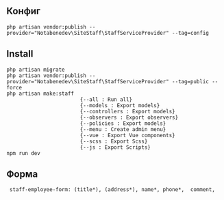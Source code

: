 ## Конфиг
    php artisan vendor:publish --provider="Notabenedev\SiteStaff\StaffServiceProvider" --tag=config

## Install
    php artisan migrate
    php artisan vendor:publish --provider="Notabenedev\SiteStaff\StaffServiceProvider" --tag=public --force
    php artisan make:staff
                            {--all : Run all}
                            {--models : Export models}
                            {--controllers : Export models}
                            {--observers : Export observers}
                            {--policies : Export models}
                            {--menu : Create admin menu}
                            {--vue : Export Vue components}
                            {--scss : Export Scss}
                            {--js : Export Scripts}
    npm run dev

## Форма
     staff-employee-form: (title*), (address*), name*, phone*,  comment, 

